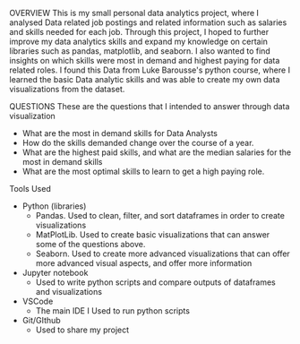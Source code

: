 OVERVIEW
  This is my small personal data analytics project, where I analysed Data related job postings and related information such as salaries and skills needed for each job. Through this project, I hoped to further improve my data analytics skills and expand my knowledge on certain libraries such as pandas, matplotlib, and seaborn. I also wanted to find insights on which skills were most in demand and highest paying for data related roles. I found this Data from Luke Barousse's python course, where I learned the basic Data analytic skills and was able to create my own data visualizations from the dataset. 

QUESTIONS
  These are the questions that I intended to answer through data visualization
  - What are the most in demand skills for Data Analysts
  - How do the skills demanded change over the course of a year.
  - What are the highest paid skills, and what are the median salaries for the most in demand skills
  - What are the most optimal skills to learn to get a high paying role.

Tools Used
  - Python (libraries)
      - Pandas. Used to clean, filter, and sort dataframes in order to create visualizations
      - MatPlotLib. Used to create basic visualizations that can answer some of the questions above.
      - Seaborn. Used to create more advanced visualizations that can offer more advanced visual aspects, and offer more information
  - Jupyter notebook
      - Used to write python scripts and compare outputs of dataframes and visualizations
  - VSCode
      - The main IDE I Used to run python scripts
  - Git/GIthub
      - Used to share my project

